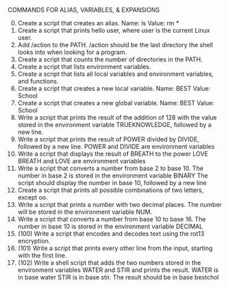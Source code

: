 COMMANDS FOR ALIAS, VARIABLES, & EXPANSIONS

0. Create a script that creates an alias.
   Name: ls
   Value: rm *
1. Create a script that prints hello user, where user is the current Linux user.
2. Add /action to the PATH. /action should be the last directory the shell looks into when looking for a program.
3. Create a script that counts the number of directories in the PATH.
4. Create a script that lists environment variables.
5. Create a script that lists all local variables and environment variables, and functions.
6. Create a script that creates a new local variable.
   Name: BEST
   Value: School
7. Create a script that creates a new global variable.
   Name: BEST
   Value: School
8. Write a script that prints the result of the addition of 128 with the value stored in the environment variable TRUEKNOWLEDGE, followed by a new line.
9. Write a script that prints the result of POWER divided by DIVIDE, followed by a new line.
   POWER and DIVIDE are environment variables
10. Write a script that displays the result of BREATH to the power LOVE
    BREATH and LOVE are environment variables
11. Write a script that converts a number from base 2 to base 10.
    The number in base 2 is stored in the environment variable BINARY
    The script should display the number in base 10, followed by a new line
12. Create a script that prints all possible combinations of two letters, except oo.
13. Write a script that prints a number with two decimal places.
    The number will be stored in the environment variable NUM.
14. Write a script that converts a number from base 10 to base 16.
    The number in base 10 is stored in the environment variable DECIMAL
100. (100) Write a script that encodes and decodes text using the rot13 encryption.
101. (101) Write a script that prints every other line from the input, starting with the first line.
102. (102) Write a shell script that adds the two numbers stored in the environment variables WATER and STIR and prints the result.
           WATER is in base water
           STIR is in base stir.
           The result should be in base bestchol

